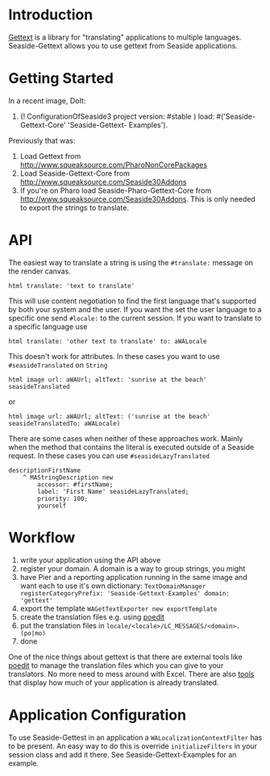 # Introduction #

[Gettext](http://www.gnu.org/software/gettext/) is a library for "translating" applications to multiple languages. Seaside-Gettext allows you to use gettext from Seaside applications.


# Getting Started #
In a recent image, DoIt:

  1. (! ConfigurationOfSeaside3 project version: #stable ) load: #('Seaside-Gettext-Core'  'Seaside-Gettext- Examples').

Previously that was:
  1. Load Gettext from http://www.squeaksource.com/PharoNonCorePackages
  1. Load Seaside-Gettext-Core from http://www.squeaksource.com/Seaside30Addons
  1. If you're on Pharo load Seaside-Pharo-Gettext-Core from http://www.squeaksource.com/Seaside30Addons. This is only needed to export the strings to translate.

# API #
The easiest way to translate a string is using the `#translate:` message on the render canvas.
```
html translate: 'text to translate'
```
This will use content negotiation to find the first language that's supported by both your system and the user. If you want the set the user language to a specific one send `#locale:` to the current session. If you want to translate to a specific language use
```
html translate: 'other text to translate' to: aWALocale
```

This doesn't work for attributes. In these cases you want to use `#seasideTranslated` on `String`
```
html image url: aWAUrl; altText: 'sunrise at the beach' seasideTranslated
```
or
```
html image url: aWAUrl; altText: ('sunrise at the beach' seasideTranslatedTo: aWALocale)
```

There are some cases when neither of these approaches work. Mainly when the method that contains the literal is executed outside of a Seaside request. In these cases you can use `#seasideLazyTranslated`
```
descriptionFirstName
	^ MAStringDescription new
		accessor: #firstName;
		label: 'First Name' seasideLazyTranslated;
		priority: 100;
		yourself
```

# Workflow #
  1. write your application using the API above
  1. register your domain. A domain is a way to group strings, you might
  1. have Pier and a reporting application running in the same image and want each to use it's own dictionary: `TextDomainManager registerCategoryPrefix: 'Seaside-Gettext-Examples' domain: 'gettext'`
  1. export the template ` WAGetTextExporter new exportTemplate `
  1. create the translation files e.g. using [poedit](http://www.poedit.net/)
  1. put the translation files in `locale/<locale>/LC_MESSAGES/<domain>.(po|mo)`
  1. done

One of the nice things about gettext is that there are external tools
like [poedit](http://www.poedit.net/) to manage the translation files which you can give to
your translators. No more need to mess around with Excel. There are
also [tools](http://l10n.gnome.org/languages/de/gnome-office/ui/) that display how much of your application is already
translated.

# Application Configuration #
To use Seaside-Gettest in an application a `WALocalizationContextFilter` has to be present. An easy way to do this is override `initializeFilters` in your session class and add it there. See Seaside-Gettext-Examples for an example.
